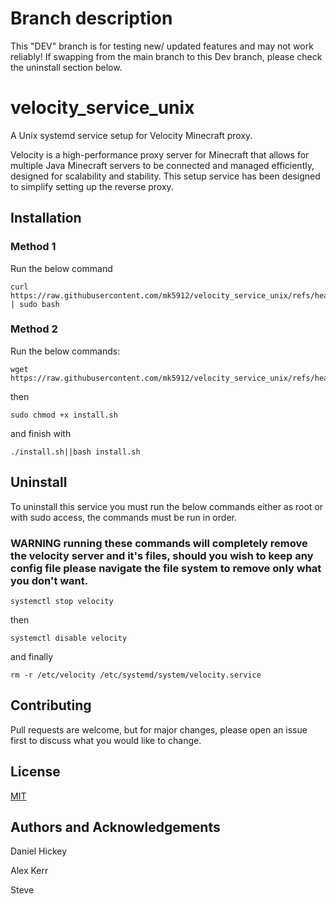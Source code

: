 # Branch description
This "DEV" branch is for testing new/ updated features and may not work reliably!
If swapping from the main branch to this Dev branch, please check the uninstall section below.

# velocity_service_unix
A Unix systemd service setup for Velocity Minecraft proxy.

Velocity is a high-performance proxy server for Minecraft that allows for multiple Java Minecraft servers to be connected and managed 
efficiently, designed for scalability and stability. This setup service has been designed to simplify setting up the reverse proxy.


## Installation

### Method 1
Run the below command

   ```
   curl https://raw.githubusercontent.com/mk5912/velocity_service_unix/refs/heads/DEV/scripts/install.sh | sudo bash
   ```
  

### Method 2
Run the below commands:   

   ``` 
   wget https://raw.githubusercontent.com/mk5912/velocity_service_unix/refs/heads/DEV/scripts/install.sh
   ```
then
   ```
   sudo chmod +x install.sh
   ```
and finish with
   ```
   ./install.sh||bash install.sh
   ```

## Uninstall
To uninstall this service you must run the below commands either as root or with sudo access, the commands must be run in order.
### WARNING running these commands will completely remove the velocity server and it's files, should you wish to keep any config file please navigate the file system to remove only what you don't want.

   ```
   systemctl stop velocity
   ```
then
   ```
   systemctl disable velocity
   ```
and finally
   ```
   rm -r /etc/velocity /etc/systemd/system/velocity.service
   ```
  
## Contributing

Pull requests are welcome, but for major changes, please open an issue first to discuss what you would like to change.


## License
[MIT](https://github.com/mk5912/velocity_service_unix/blob/main/LICENSE.txt)



## Authors and Acknowledgements
Daniel Hickey

Alex Kerr

Steve
